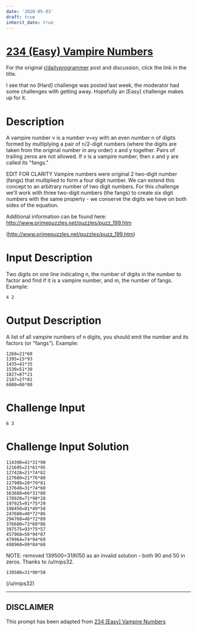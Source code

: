 ```yaml
---
date: '2020-05-03'
draft: true
inherit_date: true
---
```


# [234 (Easy) Vampire Numbers](https://www.reddit.com/r/dailyprogrammer/comments/3moxid/20150928_challenge_234_easy_vampire_numbers/)

For the original [r/dailyprogrammer](https://www.reddit.com/r/dailyprogrammer/) post and discussion, click the link in the title.

I see that no [Hard] challenge was posted last week, the moderator had some challenges with getting away. Hopefully an [Easy] challenge makes up for it. 

# Description
A vampire number v is a number v=xy with an even number n of digits formed by multiplying a pair of n/2-digit numbers (where the digits are taken from the original number in any order) x and y together. Pairs of trailing zeros are not allowed. If v is a vampire number, then x and y are called its "fangs." 

EDIT FOR CLARITY Vampire numbers were original 2 two-digit number (fangs) that multiplied to form a four digit number. We can extend this concept to an arbitrary number of two digit numbers. For this challenge we'll work with three two-digit numbers (the fangs) to create six digit numbers with the same property - we conserve the digits we have on both sides of the equation.

Additional information can be found here: http://www.primepuzzles.net/puzzles/puzz_199.htm

(http://www.primepuzzles.net/puzzles/puzz_199.htm)
# Input Description
Two digits on one line indicating n, the number of digits in the number to factor and find if it is a vampire number, and m, the number of fangs. Example:


```
4 2
```
# Output Description
A list of all vampire numbers of n digits, you should emit the number and its factors (or "fangs"). Example:


```
1260=21*60
1395=15*93
1435=41*35
1530=51*30
1827=87*21
2187=27*81
6880=86*80
```
# Challenge Input

```
6 3
```
# Challenge Input Solution

```
114390=41*31*90
121695=21*61*95
127428=21*74*82
127680=21*76*80
127980=20*79*81
137640=31*74*60
163680=66*31*80
178920=71*90*28
197925=91*75*29
198450=81*49*50
247680=40*72*86
294768=46*72*89
376680=73*60*86
397575=93*75*57
457968=56*94*87
479964=74*94*69
498960=99*84*60
```
NOTE: removed 139500=31*90*50 as an invalid solution - both 90 and 50 in zeros. Thanks to /u/mips32. 


```
139500=31*90*50
```
(/u/mips32)

----
## **DISCLAIMER**
This prompt has been adapted from [234 [Easy] Vampire Numbers](https://www.reddit.com/r/dailyprogrammer/comments/3moxid/20150928_challenge_234_easy_vampire_numbers/
)
